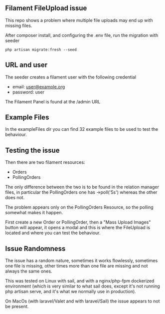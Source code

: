 
## Filament FileUpload issue

This repo shows a problem where multiple file uploads may end up with missing files.

After composer install, and configuring the .env file, run the migration with seeder

``` php artisan migrate:fresh --seed ```

## URL and user

The seeder creates a filament user with the following credential
 - email: user@example.org
 - password: user

The Filament Panel is found at the /admin URL 

## Example Files

In the exampleFiles dir you can find 32 example files to be used to test the behaviour.

## Testing the issue

Then there are two filament resources:
  - Orders
  - PollingOrders

The only difference between the two is to be found in the relation manager files, in particular the PollingOrders one has ->poll('5s') whereas the other does not.

The problem appears only on the PollingOrders Resource, so the polling somewhat makes it happen.

First create a new Order or PollingOrder, then a "Mass Upload Images" button will appear, it opens a modal and this is where the FileUpload is located and where you can test the behaviour.

## Issue Randomness

The issue has a random nature, sometimes it works flowlessly, sometimes one file is missing, other times more than one file are missing and not always the same ones.

This was tested on Linux with sail, and with a nginx/php-fpm dockerized environment (which is very similar to what sail does, except it's not running php artisan serve, and it's what we normally use in production).

On MacOs (with laravel/Valet and with laravel/Sail) the issue appears to not be present. 
